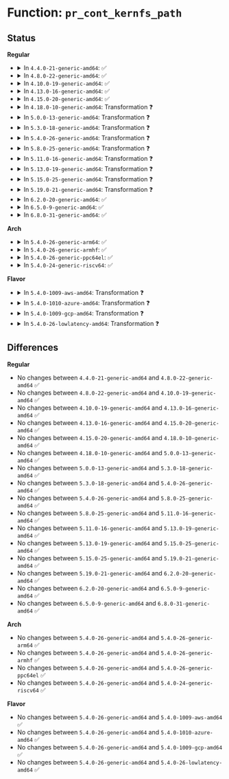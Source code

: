 # Function: <code>pr_cont_kernfs_path</code>

## Status
<b>Regular</b>
<ul>
<li>
<details>
<summary>In <code>4.4.0-21-generic-amd64</code>: ✅</summary>

```c
void pr_cont_kernfs_path(struct kernfs_node * kn)
```

```json
{
  "name": "pr_cont_kernfs_path",
  "collision_type": "Unique Global",
  "inline_type": "No",
  "funcs": [
    {
      "addr": 18446744071581508784,
      "name": "pr_cont_kernfs_path",
      "external": true,
      "loc": "fs/kernfs/dir.c:286",
      "file": "fs/kernfs/dir.c",
      "inline": "seen, unknown",
      "caller_inline": [],
      "caller_func": [
        "mm/memcontrol.c:mem_cgroup_print_oom_info",
        "mm/memcontrol.c:mem_cgroup_print_oom_info",
        "mm/memcontrol.c:mem_cgroup_print_oom_info"
      ]
    }
  ],
  "symbols": [
    {
      "addr": 18446744071581508784,
      "name": "pr_cont_kernfs_path",
      "section": ".text",
      "bind": "STB_GLOBAL",
      "size": 130
    }
  ]
}
```
</details>
</li>
<li>
<details>
<summary>In <code>4.8.0-22-generic-amd64</code>: ✅</summary>

```c
void pr_cont_kernfs_path(struct kernfs_node * kn)
```

```json
{
  "name": "pr_cont_kernfs_path",
  "collision_type": "Unique Global",
  "inline_type": "No",
  "funcs": [
    {
      "addr": 18446744071581694176,
      "name": "pr_cont_kernfs_path",
      "external": true,
      "loc": "fs/kernfs/dir.c:285",
      "file": "fs/kernfs/dir.c",
      "inline": "seen, unknown",
      "caller_inline": [],
      "caller_func": [
        "kernel/cgroup_pids.c:pids_can_fork",
        "mm/memcontrol.c:mem_cgroup_print_oom_info",
        "mm/memcontrol.c:mem_cgroup_print_oom_info",
        "mm/memcontrol.c:mem_cgroup_print_oom_info"
      ]
    }
  ],
  "symbols": [
    {
      "addr": 18446744071581694176,
      "name": "pr_cont_kernfs_path",
      "section": ".text",
      "bind": "STB_GLOBAL",
      "size": 130
    }
  ]
}
```
</details>
</li>
<li>
<details>
<summary>In <code>4.10.0-19-generic-amd64</code>: ✅</summary>

```c
void pr_cont_kernfs_path(struct kernfs_node * kn)
```

```json
{
  "name": "pr_cont_kernfs_path",
  "collision_type": "Unique Global",
  "inline_type": "No",
  "funcs": [
    {
      "addr": 18446744071581782128,
      "name": "pr_cont_kernfs_path",
      "external": true,
      "loc": "fs/kernfs/dir.c:235",
      "file": "fs/kernfs/dir.c",
      "inline": "seen, unknown",
      "caller_inline": [],
      "caller_func": [
        "kernel/cgroup_pids.c:pids_can_fork",
        "mm/memcontrol.c:mem_cgroup_print_oom_info",
        "mm/memcontrol.c:mem_cgroup_print_oom_info",
        "mm/memcontrol.c:mem_cgroup_print_oom_info"
      ]
    }
  ],
  "symbols": [
    {
      "addr": 18446744071581782128,
      "name": "pr_cont_kernfs_path",
      "section": ".text",
      "bind": "STB_GLOBAL",
      "size": 130
    }
  ]
}
```
</details>
</li>
<li>
<details>
<summary>In <code>4.13.0-16-generic-amd64</code>: ✅</summary>

```c
void pr_cont_kernfs_path(struct kernfs_node * kn)
```

```json
{
  "name": "pr_cont_kernfs_path",
  "collision_type": "Unique Global",
  "inline_type": "No",
  "funcs": [
    {
      "addr": 18446744071581836912,
      "name": "pr_cont_kernfs_path",
      "external": true,
      "loc": "fs/kernfs/dir.c:245",
      "file": "fs/kernfs/dir.c",
      "inline": "seen, unknown",
      "caller_inline": [],
      "caller_func": [
        "kernel/cgroup/pids.c:pids_can_fork",
        "mm/memcontrol.c:mem_cgroup_print_oom_info",
        "mm/memcontrol.c:mem_cgroup_print_oom_info",
        "mm/memcontrol.c:mem_cgroup_print_oom_info"
      ]
    }
  ],
  "symbols": [
    {
      "addr": 18446744071581836912,
      "name": "pr_cont_kernfs_path",
      "section": ".text",
      "bind": "STB_GLOBAL",
      "size": 130
    }
  ]
}
```
</details>
</li>
<li>
<details>
<summary>In <code>4.15.0-20-generic-amd64</code>: ✅</summary>

```c
void pr_cont_kernfs_path(struct kernfs_node * kn)
```

```json
{
  "name": "pr_cont_kernfs_path",
  "collision_type": "Unique Global",
  "inline_type": "No",
  "funcs": [
    {
      "addr": 18446744071581986512,
      "name": "pr_cont_kernfs_path",
      "external": true,
      "loc": "fs/kernfs/dir.c:246",
      "file": "fs/kernfs/dir.c",
      "inline": "seen, unknown",
      "caller_inline": [],
      "caller_func": [
        "kernel/cgroup/pids.c:pids_can_fork",
        "mm/memcontrol.c:mem_cgroup_print_oom_info",
        "mm/memcontrol.c:mem_cgroup_print_oom_info",
        "mm/memcontrol.c:mem_cgroup_print_oom_info"
      ]
    }
  ],
  "symbols": [
    {
      "addr": 18446744071581986512,
      "name": "pr_cont_kernfs_path",
      "section": ".text",
      "bind": "STB_GLOBAL",
      "size": 130
    }
  ]
}
```
</details>
</li>
<li>
<details>
<summary>In <code>4.18.0-10-generic-amd64</code>: Transformation ❓</summary>

```c
void pr_cont_kernfs_path(struct kernfs_node * kn)
```

```json
{
  "name": "pr_cont_kernfs_path",
  "collision_type": "Unique Global",
  "inline_type": "No",
  "funcs": [
    {
      "addr": 0,
      "name": "pr_cont_kernfs_path",
      "external": true,
      "loc": "fs/kernfs/dir.c:246",
      "file": "fs/kernfs/dir.c",
      "inline": "seen, unknown",
      "caller_inline": [],
      "caller_func": [
        "kernel/cgroup/pids.c:pids_can_fork",
        "mm/memcontrol.c:mem_cgroup_print_oom_info",
        "mm/memcontrol.c:mem_cgroup_print_oom_info",
        "mm/memcontrol.c:mem_cgroup_print_oom_info"
      ]
    }
  ],
  "symbols": [
    {
      "addr": 18446744071582177529,
      "name": "pr_cont_kernfs_path.cold.20",
      "section": ".text",
      "bind": "STB_LOCAL",
      "size": 74
    },
    {
      "addr": 18446744071582174112,
      "name": "pr_cont_kernfs_path",
      "section": ".text",
      "bind": "STB_GLOBAL",
      "size": 65
    }
  ]
}
```
</details>
</li>
<li>
<details>
<summary>In <code>5.0.0-13-generic-amd64</code>: Transformation ❓</summary>

```c
void pr_cont_kernfs_path(struct kernfs_node * kn)
```

```json
{
  "name": "pr_cont_kernfs_path",
  "collision_type": "Unique Global",
  "inline_type": "No",
  "funcs": [
    {
      "addr": 0,
      "name": "pr_cont_kernfs_path",
      "external": true,
      "loc": "fs/kernfs/dir.c:246",
      "file": "fs/kernfs/dir.c",
      "inline": "seen, unknown",
      "caller_inline": [],
      "caller_func": [
        "kernel/cgroup/pids.c:pids_can_fork",
        "mm/memcontrol.c:mem_cgroup_print_oom_group",
        "mm/memcontrol.c:mem_cgroup_print_oom_meminfo",
        "mm/memcontrol.c:mem_cgroup_print_oom_context",
        "mm/memcontrol.c:mem_cgroup_print_oom_context"
      ]
    }
  ],
  "symbols": [
    {
      "addr": 18446744071582272686,
      "name": "pr_cont_kernfs_path.cold.18",
      "section": ".text",
      "bind": "STB_LOCAL",
      "size": 74
    },
    {
      "addr": 18446744071582269152,
      "name": "pr_cont_kernfs_path",
      "section": ".text",
      "bind": "STB_GLOBAL",
      "size": 65
    }
  ]
}
```
</details>
</li>
<li>
<details>
<summary>In <code>5.3.0-18-generic-amd64</code>: Transformation ❓</summary>

```c
void pr_cont_kernfs_path(struct kernfs_node * kn)
```

```json
{
  "name": "pr_cont_kernfs_path",
  "collision_type": "Unique Global",
  "inline_type": "No",
  "funcs": [
    {
      "addr": 0,
      "name": "pr_cont_kernfs_path",
      "external": true,
      "loc": "fs/kernfs/dir.c:245",
      "file": "fs/kernfs/dir.c",
      "inline": "seen, unknown",
      "caller_inline": [],
      "caller_func": [
        "kernel/cgroup/pids.c:pids_can_fork",
        "mm/memcontrol.c:mem_cgroup_print_oom_group",
        "mm/memcontrol.c:mem_cgroup_print_oom_meminfo",
        "mm/memcontrol.c:mem_cgroup_print_oom_context",
        "mm/memcontrol.c:mem_cgroup_print_oom_context"
      ]
    }
  ],
  "symbols": [
    {
      "addr": 18446744071582437129,
      "name": "pr_cont_kernfs_path.cold",
      "section": ".text",
      "bind": "STB_LOCAL",
      "size": 75
    },
    {
      "addr": 18446744071582433616,
      "name": "pr_cont_kernfs_path",
      "section": ".text",
      "bind": "STB_GLOBAL",
      "size": 66
    }
  ]
}
```
</details>
</li>
<li>
<details>
<summary>In <code>5.4.0-26-generic-amd64</code>: Transformation ❓</summary>

```c
void pr_cont_kernfs_path(struct kernfs_node * kn)
```

```json
{
  "name": "pr_cont_kernfs_path",
  "collision_type": "Unique Global",
  "inline_type": "No",
  "funcs": [
    {
      "addr": 0,
      "name": "pr_cont_kernfs_path",
      "external": true,
      "loc": "fs/kernfs/dir.c:247",
      "file": "fs/kernfs/dir.c",
      "inline": "seen, unknown",
      "caller_inline": [],
      "caller_func": [
        "kernel/cgroup/pids.c:pids_can_fork",
        "mm/memcontrol.c:mem_cgroup_print_oom_group",
        "mm/memcontrol.c:mem_cgroup_print_oom_meminfo",
        "mm/memcontrol.c:mem_cgroup_print_oom_context",
        "mm/memcontrol.c:mem_cgroup_print_oom_context"
      ]
    }
  ],
  "symbols": [
    {
      "addr": 18446744071582535822,
      "name": "pr_cont_kernfs_path.cold",
      "section": ".text",
      "bind": "STB_LOCAL",
      "size": 75
    },
    {
      "addr": 18446744071582532352,
      "name": "pr_cont_kernfs_path",
      "section": ".text",
      "bind": "STB_GLOBAL",
      "size": 66
    }
  ]
}
```
</details>
</li>
<li>
<details>
<summary>In <code>5.8.0-25-generic-amd64</code>: Transformation ❓</summary>

```c
void pr_cont_kernfs_path(struct kernfs_node * kn)
```

```json
{
  "name": "pr_cont_kernfs_path",
  "collision_type": "Unique Global",
  "inline_type": "No",
  "funcs": [
    {
      "addr": 0,
      "name": "pr_cont_kernfs_path",
      "external": true,
      "loc": "fs/kernfs/dir.c:247",
      "file": "fs/kernfs/dir.c",
      "inline": "seen, unknown",
      "caller_inline": [],
      "caller_func": [
        "kernel/cgroup/pids.c:pids_can_fork",
        "mm/memcontrol.c:mem_cgroup_print_oom_group",
        "mm/memcontrol.c:mem_cgroup_print_oom_meminfo",
        "mm/memcontrol.c:mem_cgroup_print_oom_context",
        "mm/memcontrol.c:mem_cgroup_print_oom_context"
      ]
    }
  ],
  "symbols": [
    {
      "addr": 18446744071582841919,
      "name": "pr_cont_kernfs_path.cold",
      "section": ".text",
      "bind": "STB_LOCAL",
      "size": 75
    },
    {
      "addr": 18446744071582838240,
      "name": "pr_cont_kernfs_path",
      "section": ".text",
      "bind": "STB_GLOBAL",
      "size": 66
    }
  ]
}
```
</details>
</li>
<li>
<details>
<summary>In <code>5.11.0-16-generic-amd64</code>: Transformation ❓</summary>

```c
void pr_cont_kernfs_path(struct kernfs_node * kn)
```

```json
{
  "name": "pr_cont_kernfs_path",
  "collision_type": "Unique Global",
  "inline_type": "No",
  "funcs": [
    {
      "addr": 0,
      "name": "pr_cont_kernfs_path",
      "external": true,
      "loc": "fs/kernfs/dir.c:247",
      "file": "fs/kernfs/dir.c",
      "inline": "seen, unknown",
      "caller_inline": [],
      "caller_func": [
        "kernel/cgroup/pids.c:pids_can_fork",
        "mm/memcontrol.c:mem_cgroup_print_oom_group",
        "mm/memcontrol.c:mem_cgroup_print_oom_meminfo",
        "mm/memcontrol.c:mem_cgroup_print_oom_context",
        "mm/memcontrol.c:mem_cgroup_print_oom_context",
        "block/blk-iocost.c:transfer_surpluses"
      ]
    }
  ],
  "symbols": [
    {
      "addr": 18446744071591346409,
      "name": "pr_cont_kernfs_path.cold",
      "section": ".text",
      "bind": "STB_LOCAL",
      "size": 75
    },
    {
      "addr": 18446744071582910992,
      "name": "pr_cont_kernfs_path",
      "section": ".text",
      "bind": "STB_GLOBAL",
      "size": 66
    }
  ]
}
```
</details>
</li>
<li>
<details>
<summary>In <code>5.13.0-19-generic-amd64</code>: Transformation ❓</summary>

```c
void pr_cont_kernfs_path(struct kernfs_node * kn)
```

```json
{
  "name": "pr_cont_kernfs_path",
  "collision_type": "Unique Global",
  "inline_type": "No",
  "funcs": [
    {
      "addr": 0,
      "name": "pr_cont_kernfs_path",
      "external": true,
      "loc": "fs/kernfs/dir.c:247",
      "file": "fs/kernfs/dir.c",
      "inline": "seen, unknown",
      "caller_inline": [],
      "caller_func": [
        "kernel/cgroup/pids.c:pids_can_fork",
        "mm/memcontrol.c:mem_cgroup_print_oom_group",
        "mm/memcontrol.c:mem_cgroup_print_oom_meminfo",
        "mm/memcontrol.c:mem_cgroup_print_oom_context",
        "mm/memcontrol.c:mem_cgroup_print_oom_context",
        "block/blk-iocost.c:transfer_surpluses"
      ]
    }
  ],
  "symbols": [
    {
      "addr": 18446744071591289159,
      "name": "pr_cont_kernfs_path.cold",
      "section": ".text",
      "bind": "STB_LOCAL",
      "size": 75
    },
    {
      "addr": 18446744071582938432,
      "name": "pr_cont_kernfs_path",
      "section": ".text",
      "bind": "STB_GLOBAL",
      "size": 66
    }
  ]
}
```
</details>
</li>
<li>
<details>
<summary>In <code>5.15.0-25-generic-amd64</code>: Transformation ❓</summary>

```c
void pr_cont_kernfs_path(struct kernfs_node * kn)
```

```json
{
  "name": "pr_cont_kernfs_path",
  "collision_type": "Unique Global",
  "inline_type": "No",
  "funcs": [
    {
      "addr": 0,
      "name": "pr_cont_kernfs_path",
      "external": true,
      "loc": "fs/kernfs/dir.c:247",
      "file": "fs/kernfs/dir.c",
      "inline": "seen, unknown",
      "caller_inline": [],
      "caller_func": [
        "kernel/cgroup/pids.c:pids_can_fork",
        "mm/memcontrol.c:mem_cgroup_print_oom_group",
        "mm/memcontrol.c:mem_cgroup_print_oom_meminfo",
        "mm/memcontrol.c:mem_cgroup_print_oom_context",
        "mm/memcontrol.c:mem_cgroup_print_oom_context",
        "block/blk-iocost.c:transfer_surpluses"
      ]
    }
  ],
  "symbols": [
    {
      "addr": 18446744071592248810,
      "name": "pr_cont_kernfs_path.cold",
      "section": ".text",
      "bind": "STB_LOCAL",
      "size": 75
    },
    {
      "addr": 18446744071583273552,
      "name": "pr_cont_kernfs_path",
      "section": ".text",
      "bind": "STB_GLOBAL",
      "size": 66
    }
  ]
}
```
</details>
</li>
<li>
<details>
<summary>In <code>5.19.0-21-generic-amd64</code>: Transformation ❓</summary>

```c
void pr_cont_kernfs_path(struct kernfs_node * kn)
```

```json
{
  "name": "pr_cont_kernfs_path",
  "collision_type": "Unique Global",
  "inline_type": "No",
  "funcs": [
    {
      "addr": 0,
      "name": "pr_cont_kernfs_path",
      "external": true,
      "loc": "fs/kernfs/dir.c:254",
      "file": "fs/kernfs/dir.c",
      "inline": "seen, unknown",
      "caller_inline": [],
      "caller_func": [
        "kernel/cgroup/pids.c:pids_can_fork",
        "mm/memcontrol.c:mem_cgroup_print_oom_group",
        "mm/memcontrol.c:mem_cgroup_print_oom_meminfo",
        "mm/memcontrol.c:mem_cgroup_print_oom_context",
        "mm/memcontrol.c:mem_cgroup_print_oom_context",
        "block/blk-iocost.c:transfer_surpluses"
      ]
    }
  ],
  "symbols": [
    {
      "addr": 18446744071594029861,
      "name": "pr_cont_kernfs_path.cold",
      "section": ".text",
      "bind": "STB_LOCAL",
      "size": 91
    },
    {
      "addr": 18446744071583777376,
      "name": "pr_cont_kernfs_path",
      "section": ".text",
      "bind": "STB_GLOBAL",
      "size": 99
    }
  ]
}
```
</details>
</li>
<li>
<details>
<summary>In <code>6.2.0-20-generic-amd64</code>: ✅</summary>

```c
void pr_cont_kernfs_path(struct kernfs_node * kn)
```

```json
{
  "name": "pr_cont_kernfs_path",
  "collision_type": "Unique Global",
  "inline_type": "No",
  "funcs": [
    {
      "addr": 18446744071584395392,
      "name": "pr_cont_kernfs_path",
      "external": true,
      "loc": "fs/kernfs/dir.c:261",
      "file": "fs/kernfs/dir.c",
      "inline": "seen, unknown",
      "caller_inline": [],
      "caller_func": [
        "kernel/cgroup/pids.c:pids_can_fork",
        "mm/memcontrol.c:mem_cgroup_print_oom_group",
        "mm/memcontrol.c:mem_cgroup_print_oom_meminfo",
        "mm/memcontrol.c:mem_cgroup_print_oom_context",
        "mm/memcontrol.c:mem_cgroup_print_oom_context",
        "block/blk-iocost.c:transfer_surpluses"
      ]
    }
  ],
  "symbols": [
    {
      "addr": 18446744071584395392,
      "name": "pr_cont_kernfs_path",
      "section": ".text",
      "bind": "STB_GLOBAL",
      "size": 181
    }
  ]
}
```
</details>
</li>
<li>
<details>
<summary>In <code>6.5.0-9-generic-amd64</code>: ✅</summary>

```c
void pr_cont_kernfs_path(struct kernfs_node * kn)
```

```json
{
  "name": "pr_cont_kernfs_path",
  "collision_type": "Unique Global",
  "inline_type": "No",
  "funcs": [
    {
      "addr": 18446744071584623824,
      "name": "pr_cont_kernfs_path",
      "external": true,
      "loc": "fs/kernfs/dir.c:258",
      "file": "fs/kernfs/dir.c",
      "inline": "seen, unknown",
      "caller_inline": [],
      "caller_func": [
        "kernel/cgroup/pids.c:pids_can_fork",
        "mm/memcontrol.c:mem_cgroup_print_oom_group",
        "mm/memcontrol.c:mem_cgroup_print_oom_meminfo",
        "mm/memcontrol.c:mem_cgroup_print_oom_context",
        "mm/memcontrol.c:mem_cgroup_print_oom_context",
        "block/blk-iocost.c:transfer_surpluses"
      ]
    }
  ],
  "symbols": [
    {
      "addr": 18446744071584623824,
      "name": "pr_cont_kernfs_path",
      "section": ".text",
      "bind": "STB_GLOBAL",
      "size": 181
    }
  ]
}
```
</details>
</li>
<li>
<details>
<summary>In <code>6.8.0-31-generic-amd64</code>: ✅</summary>

```c
void pr_cont_kernfs_path(struct kernfs_node * kn)
```

```json
{
  "name": "pr_cont_kernfs_path",
  "collision_type": "Unique Global",
  "inline_type": "No",
  "funcs": [
    {
      "addr": 18446744071584856320,
      "name": "pr_cont_kernfs_path",
      "external": true,
      "loc": "fs/kernfs/dir.c:260",
      "file": "fs/kernfs/dir.c",
      "inline": "seen, unknown",
      "caller_inline": [],
      "caller_func": [
        "kernel/cgroup/pids.c:pids_can_fork",
        "mm/memcontrol.c:mem_cgroup_print_oom_group",
        "mm/memcontrol.c:mem_cgroup_print_oom_meminfo",
        "mm/memcontrol.c:mem_cgroup_print_oom_context",
        "mm/memcontrol.c:mem_cgroup_print_oom_context",
        "block/blk-iocost.c:transfer_surpluses"
      ]
    }
  ],
  "symbols": [
    {
      "addr": 18446744071584856320,
      "name": "pr_cont_kernfs_path",
      "section": ".text",
      "bind": "STB_GLOBAL",
      "size": 178
    }
  ]
}
```
</details>
</li>
</ul>
<b>Arch</b>
<ul>
<li>
<details>
<summary>In <code>5.4.0-26-generic-arm64</code>: ✅</summary>

```c
void pr_cont_kernfs_path(struct kernfs_node * kn)
```

```json
{
  "name": "pr_cont_kernfs_path",
  "collision_type": "Unique Global",
  "inline_type": "No",
  "funcs": [
    {
      "addr": 18446603336494165384,
      "name": "pr_cont_kernfs_path",
      "external": true,
      "loc": "fs/kernfs/dir.c:247",
      "file": "fs/kernfs/dir.c",
      "inline": "seen, unknown",
      "caller_inline": [],
      "caller_func": [
        "kernel/cgroup/pids.c:pids_can_fork",
        "mm/memcontrol.c:mem_cgroup_print_oom_group",
        "mm/memcontrol.c:mem_cgroup_print_oom_meminfo",
        "mm/memcontrol.c:mem_cgroup_print_oom_context",
        "mm/memcontrol.c:mem_cgroup_print_oom_context"
      ]
    }
  ],
  "symbols": [
    {
      "addr": 18446603336494165384,
      "name": "pr_cont_kernfs_path",
      "section": ".text",
      "bind": "STB_GLOBAL",
      "size": 264
    }
  ]
}
```
</details>
</li>
<li>
<details>
<summary>In <code>5.4.0-26-generic-armhf</code>: ✅</summary>

```c
void pr_cont_kernfs_path(struct kernfs_node * kn)
```

```json
{
  "name": "pr_cont_kernfs_path",
  "collision_type": "Unique Global",
  "inline_type": "No",
  "funcs": [
    {
      "addr": 3227605688,
      "name": "pr_cont_kernfs_path",
      "external": true,
      "loc": "fs/kernfs/dir.c:247",
      "file": "fs/kernfs/dir.c",
      "inline": "seen, unknown",
      "caller_inline": [],
      "caller_func": [
        "kernel/cgroup/pids.c:pids_can_fork",
        "mm/memcontrol.c:mem_cgroup_print_oom_group",
        "mm/memcontrol.c:mem_cgroup_print_oom_meminfo",
        "mm/memcontrol.c:mem_cgroup_print_oom_context",
        "mm/memcontrol.c:mem_cgroup_print_oom_context"
      ]
    }
  ],
  "symbols": [
    {
      "addr": 3227605688,
      "name": "pr_cont_kernfs_path",
      "section": ".text",
      "bind": "STB_GLOBAL",
      "size": 156
    }
  ]
}
```
</details>
</li>
<li>
<details>
<summary>In <code>5.4.0-26-generic-ppc64el</code>: ✅</summary>

```c
void pr_cont_kernfs_path(struct kernfs_node * kn)
```

```json
{
  "name": "pr_cont_kernfs_path",
  "collision_type": "Unique Global",
  "inline_type": "No",
  "funcs": [
    {
      "addr": 13835058055287849088,
      "name": "pr_cont_kernfs_path",
      "external": true,
      "loc": "fs/kernfs/dir.c:247",
      "file": "fs/kernfs/dir.c",
      "inline": "seen, unknown",
      "caller_inline": [],
      "caller_func": [
        "kernel/cgroup/pids.c:pids_can_fork",
        "mm/memcontrol.c:mem_cgroup_print_oom_group",
        "mm/memcontrol.c:mem_cgroup_print_oom_meminfo",
        "mm/memcontrol.c:mem_cgroup_print_oom_context",
        "mm/memcontrol.c:mem_cgroup_print_oom_context"
      ]
    }
  ],
  "symbols": [
    {
      "addr": 13835058055287849088,
      "name": "pr_cont_kernfs_path",
      "section": ".text",
      "bind": "STB_GLOBAL",
      "size": 216
    }
  ]
}
```
</details>
</li>
<li>
<details>
<summary>In <code>5.4.0-24-generic-riscv64</code>: ✅</summary>

```c
void pr_cont_kernfs_path(struct kernfs_node * kn)
```

```json
{
  "name": "pr_cont_kernfs_path",
  "collision_type": "Unique Global",
  "inline_type": "No",
  "funcs": [
    {
      "addr": 18446743936273634944,
      "name": "pr_cont_kernfs_path",
      "external": true,
      "loc": "fs/kernfs/dir.c:247",
      "file": "fs/kernfs/dir.c",
      "inline": "seen, unknown",
      "caller_inline": [],
      "caller_func": [
        "kernel/cgroup/pids.c:pids_can_fork",
        "mm/memcontrol.c:mem_cgroup_print_oom_group",
        "mm/memcontrol.c:mem_cgroup_print_oom_meminfo",
        "mm/memcontrol.c:mem_cgroup_print_oom_context",
        "mm/memcontrol.c:mem_cgroup_print_oom_context"
      ]
    }
  ],
  "symbols": [
    {
      "addr": 18446743936273634944,
      "name": "pr_cont_kernfs_path",
      "section": ".text",
      "bind": "STB_GLOBAL",
      "size": 162
    }
  ]
}
```
</details>
</li>
</ul>
<b>Flavor</b>
<ul>
<li>
<details>
<summary>In <code>5.4.0-1009-aws-amd64</code>: Transformation ❓</summary>

```c
void pr_cont_kernfs_path(struct kernfs_node * kn)
```

```json
{
  "name": "pr_cont_kernfs_path",
  "collision_type": "Unique Global",
  "inline_type": "No",
  "funcs": [
    {
      "addr": 0,
      "name": "pr_cont_kernfs_path",
      "external": true,
      "loc": "fs/kernfs/dir.c:247",
      "file": "fs/kernfs/dir.c",
      "inline": "seen, unknown",
      "caller_inline": [],
      "caller_func": [
        "kernel/cgroup/pids.c:pids_can_fork",
        "mm/memcontrol.c:mem_cgroup_print_oom_group",
        "mm/memcontrol.c:mem_cgroup_print_oom_meminfo",
        "mm/memcontrol.c:mem_cgroup_print_oom_context",
        "mm/memcontrol.c:mem_cgroup_print_oom_context"
      ]
    }
  ],
  "symbols": [
    {
      "addr": 18446744071582504558,
      "name": "pr_cont_kernfs_path.cold",
      "section": ".text",
      "bind": "STB_LOCAL",
      "size": 75
    },
    {
      "addr": 18446744071582501088,
      "name": "pr_cont_kernfs_path",
      "section": ".text",
      "bind": "STB_GLOBAL",
      "size": 66
    }
  ]
}
```
</details>
</li>
<li>
<details>
<summary>In <code>5.4.0-1010-azure-amd64</code>: Transformation ❓</summary>

```c
void pr_cont_kernfs_path(struct kernfs_node * kn)
```

```json
{
  "name": "pr_cont_kernfs_path",
  "collision_type": "Unique Global",
  "inline_type": "No",
  "funcs": [
    {
      "addr": 0,
      "name": "pr_cont_kernfs_path",
      "external": true,
      "loc": "fs/kernfs/dir.c:247",
      "file": "fs/kernfs/dir.c",
      "inline": "seen, unknown",
      "caller_inline": [],
      "caller_func": [
        "kernel/cgroup/pids.c:pids_can_fork",
        "mm/memcontrol.c:mem_cgroup_print_oom_group",
        "mm/memcontrol.c:mem_cgroup_print_oom_meminfo",
        "mm/memcontrol.c:mem_cgroup_print_oom_context",
        "mm/memcontrol.c:mem_cgroup_print_oom_context"
      ]
    }
  ],
  "symbols": [
    {
      "addr": 18446744071582441764,
      "name": "pr_cont_kernfs_path.cold",
      "section": ".text",
      "bind": "STB_LOCAL",
      "size": 75
    },
    {
      "addr": 18446744071582438320,
      "name": "pr_cont_kernfs_path",
      "section": ".text",
      "bind": "STB_GLOBAL",
      "size": 66
    }
  ]
}
```
</details>
</li>
<li>
<details>
<summary>In <code>5.4.0-1009-gcp-amd64</code>: Transformation ❓</summary>

```c
void pr_cont_kernfs_path(struct kernfs_node * kn)
```

```json
{
  "name": "pr_cont_kernfs_path",
  "collision_type": "Unique Global",
  "inline_type": "No",
  "funcs": [
    {
      "addr": 0,
      "name": "pr_cont_kernfs_path",
      "external": true,
      "loc": "fs/kernfs/dir.c:247",
      "file": "fs/kernfs/dir.c",
      "inline": "seen, unknown",
      "caller_inline": [],
      "caller_func": [
        "kernel/cgroup/pids.c:pids_can_fork",
        "mm/memcontrol.c:mem_cgroup_print_oom_group",
        "mm/memcontrol.c:mem_cgroup_print_oom_meminfo",
        "mm/memcontrol.c:mem_cgroup_print_oom_context",
        "mm/memcontrol.c:mem_cgroup_print_oom_context"
      ]
    }
  ],
  "symbols": [
    {
      "addr": 18446744071582495038,
      "name": "pr_cont_kernfs_path.cold",
      "section": ".text",
      "bind": "STB_LOCAL",
      "size": 75
    },
    {
      "addr": 18446744071582491568,
      "name": "pr_cont_kernfs_path",
      "section": ".text",
      "bind": "STB_GLOBAL",
      "size": 66
    }
  ]
}
```
</details>
</li>
<li>
<details>
<summary>In <code>5.4.0-26-lowlatency-amd64</code>: Transformation ❓</summary>

```c
void pr_cont_kernfs_path(struct kernfs_node * kn)
```

```json
{
  "name": "pr_cont_kernfs_path",
  "collision_type": "Unique Global",
  "inline_type": "No",
  "funcs": [
    {
      "addr": 0,
      "name": "pr_cont_kernfs_path",
      "external": true,
      "loc": "fs/kernfs/dir.c:247",
      "file": "fs/kernfs/dir.c",
      "inline": "seen, unknown",
      "caller_inline": [],
      "caller_func": [
        "kernel/cgroup/pids.c:pids_can_fork",
        "mm/memcontrol.c:mem_cgroup_print_oom_group",
        "mm/memcontrol.c:mem_cgroup_print_oom_meminfo",
        "mm/memcontrol.c:mem_cgroup_print_oom_context",
        "mm/memcontrol.c:mem_cgroup_print_oom_context"
      ]
    }
  ],
  "symbols": [
    {
      "addr": 18446744071582575665,
      "name": "pr_cont_kernfs_path.cold",
      "section": ".text",
      "bind": "STB_LOCAL",
      "size": 75
    },
    {
      "addr": 18446744071582572192,
      "name": "pr_cont_kernfs_path",
      "section": ".text",
      "bind": "STB_GLOBAL",
      "size": 66
    }
  ]
}
```
</details>
</li>
</ul>

## Differences
<b>Regular</b>
<ul>
<li>
No changes between <code>4.4.0-21-generic-amd64</code> and <code>4.8.0-22-generic-amd64</code> ✅
</li>
<li>
No changes between <code>4.8.0-22-generic-amd64</code> and <code>4.10.0-19-generic-amd64</code> ✅
</li>
<li>
No changes between <code>4.10.0-19-generic-amd64</code> and <code>4.13.0-16-generic-amd64</code> ✅
</li>
<li>
No changes between <code>4.13.0-16-generic-amd64</code> and <code>4.15.0-20-generic-amd64</code> ✅
</li>
<li>
No changes between <code>4.15.0-20-generic-amd64</code> and <code>4.18.0-10-generic-amd64</code> ✅
</li>
<li>
No changes between <code>4.18.0-10-generic-amd64</code> and <code>5.0.0-13-generic-amd64</code> ✅
</li>
<li>
No changes between <code>5.0.0-13-generic-amd64</code> and <code>5.3.0-18-generic-amd64</code> ✅
</li>
<li>
No changes between <code>5.3.0-18-generic-amd64</code> and <code>5.4.0-26-generic-amd64</code> ✅
</li>
<li>
No changes between <code>5.4.0-26-generic-amd64</code> and <code>5.8.0-25-generic-amd64</code> ✅
</li>
<li>
No changes between <code>5.8.0-25-generic-amd64</code> and <code>5.11.0-16-generic-amd64</code> ✅
</li>
<li>
No changes between <code>5.11.0-16-generic-amd64</code> and <code>5.13.0-19-generic-amd64</code> ✅
</li>
<li>
No changes between <code>5.13.0-19-generic-amd64</code> and <code>5.15.0-25-generic-amd64</code> ✅
</li>
<li>
No changes between <code>5.15.0-25-generic-amd64</code> and <code>5.19.0-21-generic-amd64</code> ✅
</li>
<li>
No changes between <code>5.19.0-21-generic-amd64</code> and <code>6.2.0-20-generic-amd64</code> ✅
</li>
<li>
No changes between <code>6.2.0-20-generic-amd64</code> and <code>6.5.0-9-generic-amd64</code> ✅
</li>
<li>
No changes between <code>6.5.0-9-generic-amd64</code> and <code>6.8.0-31-generic-amd64</code> ✅
</li>
</ul>
<b>Arch</b>
<ul>
<li>
No changes between <code>5.4.0-26-generic-amd64</code> and <code>5.4.0-26-generic-arm64</code> ✅
</li>
<li>
No changes between <code>5.4.0-26-generic-amd64</code> and <code>5.4.0-26-generic-armhf</code> ✅
</li>
<li>
No changes between <code>5.4.0-26-generic-amd64</code> and <code>5.4.0-26-generic-ppc64el</code> ✅
</li>
<li>
No changes between <code>5.4.0-26-generic-amd64</code> and <code>5.4.0-24-generic-riscv64</code> ✅
</li>
</ul>
<b>Flavor</b>
<ul>
<li>
No changes between <code>5.4.0-26-generic-amd64</code> and <code>5.4.0-1009-aws-amd64</code> ✅
</li>
<li>
No changes between <code>5.4.0-26-generic-amd64</code> and <code>5.4.0-1010-azure-amd64</code> ✅
</li>
<li>
No changes between <code>5.4.0-26-generic-amd64</code> and <code>5.4.0-1009-gcp-amd64</code> ✅
</li>
<li>
No changes between <code>5.4.0-26-generic-amd64</code> and <code>5.4.0-26-lowlatency-amd64</code> ✅
</li>
</ul>
